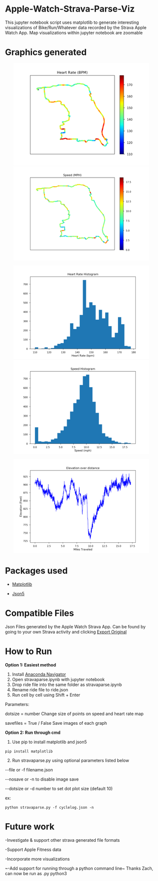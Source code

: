 
# Apple-Watch-Strava-Parse-Viz
This jupyter notebook script uses matplotlib to generate interesting visualizations of Bike/Run/Whatever data recorded by the Strava Apple Watch App. Map visualizations within jupyter notebook are zoomable 

# Graphics generated
<p align="center">
  <img src="images/hr.png" width="450" title="Interactive Heart Rate Map">
  <img src="images/speed.png" width="450" title="Interactive Speed Map">
</p>
<p align="center">
  <img src="images/hrhist.png" width="450" title="Heart rate Histogram">
  <img src="images/speedhist.png" width="450" title="Speed Histogram">
</p>


<p align="center">
  <img src="images/ele.png" width="450" title="elevation change over distance">
</p>


# Packages used

- [Matplotlib](https://matplotlib.org/)

- [Json5](https://json5.org/)

# Compatible Files

Json Files generated by the Apple Watch Strava App. Can be found by going to your own Strava activity and clicking [Export Original](images/howto.PNG)

# How to Run

<b> Option 1: Easiest method </b>

1. Install [Anaconda Navigator](https://docs.anaconda.com/anaconda/navigator/install/)
2. Open stravaparse.ipynb with jupyter notebook
3. Drop ride file into the same folder as stravaparse.ipynb
4. Rename ride file to ride.json
5. Run cell by cell using Shift + Enter

Parameters: 

dotsize = number  Change size of points on speed and heart rate map

savefiles = True / False Save images of each graph

<b> Option 2: Run through cmd </b>

1. Use pip to install matplotlib and json5

```
pip install matplotlib
```

2. Run stravaparse.py using optional parameters listed below

--file or -f filename.json

--nosave or -n to disable image save

--dotsize or -d number to set dot plot size (default 10)

ex:
```
python stravaparse.py -f cyclelog.json -n
```

# Future work

-Investigate & support other strava generated file formats 

-Support Apple Fitness data

-Incorporate more visualizations 

~-Add support for running through a python command line~ 
 Thanks Zach, can now be run as .py python3
